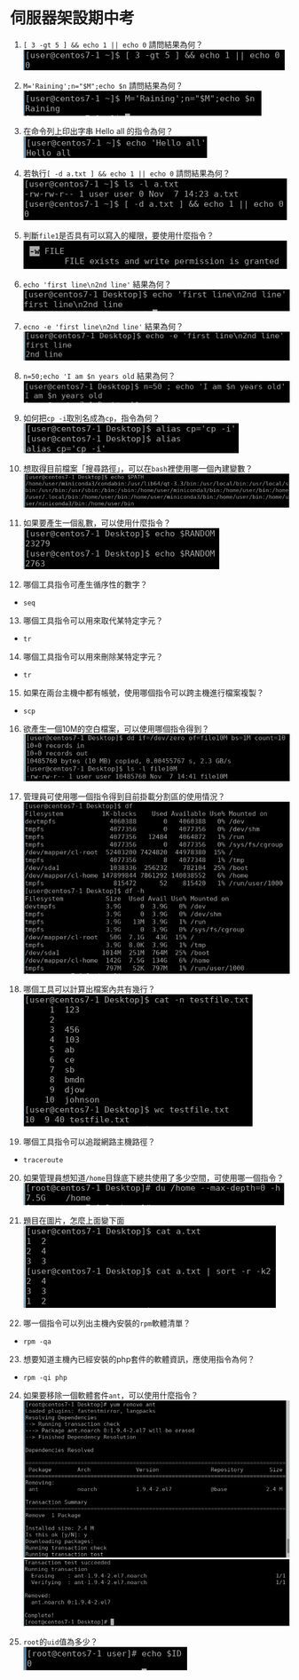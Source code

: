 # 伺服器架設期中考

1. `[ 3 -gt 5 ] && echo 1 || echo 0` 請問結果為何？  
![midterm01][midterm01]

2. `M='Raining';n="$M";echo $n` 請問結果為何？  
![midterm02][midterm02]

3. 在命令列上印出字串 Hello all 的指令為何？  
![midterm03][midterm03]

4. 若執行`[ -d a.txt ] && echo 1 || echo 0` 請問結果為何？  
![midterm04][midterm04]

5. 判斷`file1`是否具有可以寫入的權限，要使用什麼指令？  
![midterm05][midterm05]

6. `echo 'first line\n2nd line'` 結果為何？  
![midterm06][midterm06]

7. `ecno -e 'first line\n2nd line'` 結果為何？  
![midterm07][midterm07]

8. `n=50;echo 'I am $n years old` 結果為何？  
![midterm08][midterm08]

9. 如何把`cp -i`取別名成為`cp`，指令為何？  
 ![midterm09][midterm09]

10. 想取得目前檔案「搜尋路徑」，可以在`bash`裡使用哪一個內建變數？  
![midterm10][midterm10]

11. 如果要產生一個亂數，可以使用什麼指令？  
![midterm11][midterm11]

12. 哪個工具指令可產生循序性的數字？  
* `seq`

13. 哪個工具指令可以用來取代某特定字元？  
* `tr`

14. 哪個工具指令可以用來刪除某特定字元？  
* `tr`

15. 如果在兩台主機中都有帳號，使用哪個指令可以跨主機進行檔案複製？  
* `scp`

16. 欲產生一個10M的空白檔案，可以使用哪個指令得到？  
![midterm16][midterm16]

17. 管理員可使用哪一個指令得到目前掛載分割區的使用情況？  
![midterm17][midterm17]

18. 哪個工具可以計算出檔案內共有幾行？  
![midterm18][midterm18]

19. 哪個工具指令可以追蹤網路主機路徑？  
* `traceroute`

20. 如果管理員想知道`/home`目錄底下總共使用了多少空間，可使用哪一個指令？  
![midterm20][midterm20]

21. 題目在圖片，怎麼上面變下面  
![midterm21][midterm21]

22. 哪一個指令可以列出主機內安裝的`rpm`軟體清單？  
* `rpm -qa`

23. 想要知道主機內已經安裝的php套件的軟體資訊，應使用指令為何？  
* `rpm -qi php`

24. 如果要移除一個軟體套件`ant`，可以使用什麼指令？  
![midterm24-1][midterm24-1]
![midterm24-2][midterm24-2]

25. `root`的`uid`值為多少？  
![midterm25][midterm25]


[midterm01]: source/midterm01.png
[midterm02]: source/midterm02.png
[midterm03]: source/midterm03.png
[midterm04]: https://github.com/dallas145/2023LInuxServer/blob/main/source/midterm04.png?raw=tru
[midterm05]: https://github.com/dallas145/2023LInuxServer/blob/main/source/midterm05.png?raw=tru
[midterm06]: https://github.com/dallas145/2023LInuxServer/blob/main/source/midterm06.png?raw=tru
[midterm07]: https://github.com/dallas145/2023LInuxServer/blob/main/source/midterm07.png?raw=tru
[midterm08]: https://github.com/dallas145/2023LInuxServer/blob/main/source/midterm08.png?raw=tru
[midterm09]: https://github.com/dallas145/2023LInuxServer/blob/main/source/midterm09.png?raw=tru
[midterm10]: https://github.com/dallas145/2023LInuxServer/blob/main/source/midterm10.png?raw=tru
[midterm11]: https://github.com/dallas145/2023LInuxServer/blob/main/source/midterm11.png?raw=tru
[midterm16]: https://github.com/dallas145/2023LInuxServer/blob/main/source/midterm16.png?raw=tru
[midterm17]: https://github.com/dallas145/2023LInuxServer/blob/main/source/midterm17.png?raw=tru
[midterm18]: https://github.com/dallas145/2023LInuxServer/blob/main/source/midterm18.png?raw=tru
[midterm20]: https://github.com/dallas145/2023LInuxServer/blob/main/source/midterm20.png?raw=tru
[midterm21]: https://github.com/dallas145/2023LInuxServer/blob/main/source/midterm21.png?raw=tru
[midterm24-1]: https://github.com/dallas145/2023LInuxServer/blob/main/source/midterm24-1.png?raw=tru
[midterm24-2]: https://github.com/dallas145/2023LInuxServer/blob/main/source/midterm24-2.png?raw=tru
[midterm25]: https://github.com/dallas145/2023LInuxServer/blob/main/source/midterm25.png?raw=tru
